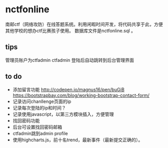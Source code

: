 # nctfonline

南邮ctf（网络攻防）在线答题系统。利用闲暇时间开发，将代码共享于此，方便其他学校的想办ctf比赛孩子使用。
数据库文件是nctfonline.sql 。

 
## tips
管理员账户为ctfadmin ctfadmin 
登陆后自动跳转到后台管理界面


## to do

- 添加留言功能
http://codepen.io/magnus16/pen/buGiB
https://bootstrapbay.com/blog/working-bootstrap-contact-form/
- 记录访问chanllenge页面的ip 
- 记录每次登陆的ip和时间？
- 记录使用javascript，以第三方模块插入，方便管理
- 找回密码功能
- 后台可设置找回密码邮箱
- ctfadmin跳到admin profile
- 使用highcharts.js，前十名trend，最新事件（最新提交正确的）。
